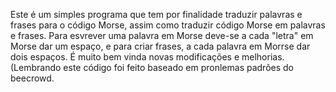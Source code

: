 Este é um simples programa que tem por finalidade traduzir palavras e frases para o código Morse, assim como traduzir código Morse em palavras e frases. Para esvrever uma palavra em Morse deve-se a cada "letra" em Morse dar um espaço, e para criar frases, a cada palavra em Morrse dar dois espaços. É muito bem vinda novas modificações e melhorias.(Lembrando este código foi feito baseado em pronlemas padrões do beecrowd. 
